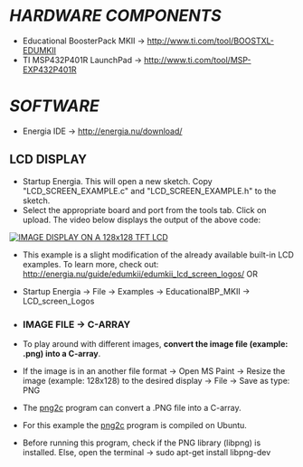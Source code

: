 # **_HARDWARE COMPONENTS_**
- Educational BoosterPack MKII -> http://www.ti.com/tool/BOOSTXL-EDUMKII
- TI MSP432P401R LaunchPad -> http://www.ti.com/tool/MSP-EXP432P401R

# **_SOFTWARE_**
- Energia IDE -> http://energia.nu/download/

## **LCD DISPLAY**
- Startup Energia. This will open a new sketch. Copy "LCD_SCREEN_EXAMPLE.c" and "LCD_SCREEN_EXAMPLE.h" to the sketch.
- Select the appropriate board and port from the tools tab. Click on upload. The video below displays the output of the above code:

[![IMAGE DISPLAY ON A 128x128 TFT LCD](http://img.youtube.com/vi/xQYOcPorGW0/0.jpg)](https://www.youtube.com/watch?v=xQYOcPorGW0 "IMAGE DISPLAY ON A 128x128 TFT LCD")

- This example is a slight modification of the already available built-in LCD examples. To learn more, check out: http://energia.nu/guide/edumkii/edumkii_lcd_screen_logos/  OR
- Startup Energia -> File -> Examples -> EducationalBP_MKII -> LCD_screen_Logos

- ### **IMAGE FILE -> C-ARRAY**
- To play around with different images, **convert the image file (example: .png) into a C-array**.
- If the image is in an another file format -> Open MS Paint -> Resize the image (example: 128x128) to the desired display -> File -> Save as type: PNG   
- The [png2c](https://github.com/vaskevich/png2c) program can convert a .PNG file into a C-array.
- For this example the [png2c](https://github.com/vaskevich/png2c) program is compiled on Ubuntu. 
- Before running this program, check if the PNG library (libpng) is installed. Else, open the terminal -> sudo apt-get install libpng-dev
